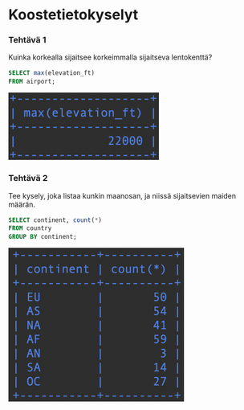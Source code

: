# Koostetietokyselyt

### Tehtävä 1

Kuinka korkealla sijaitsee korkeimmalla sijaitseva lentokenttä?
```sql
SELECT max(elevation_ft)
FROM airport;
```
![Screenshot7_1](Screenshot7_1.png)

### Tehtävä 2

Tee kysely, joka listaa kunkin maanosan, ja niissä sijaitsevien maiden määrän.
```sql
SELECT continent, count(*)
FROM country
GROUP BY continent;
```
![Screenshot7_2](Screenshot7_2.png)

